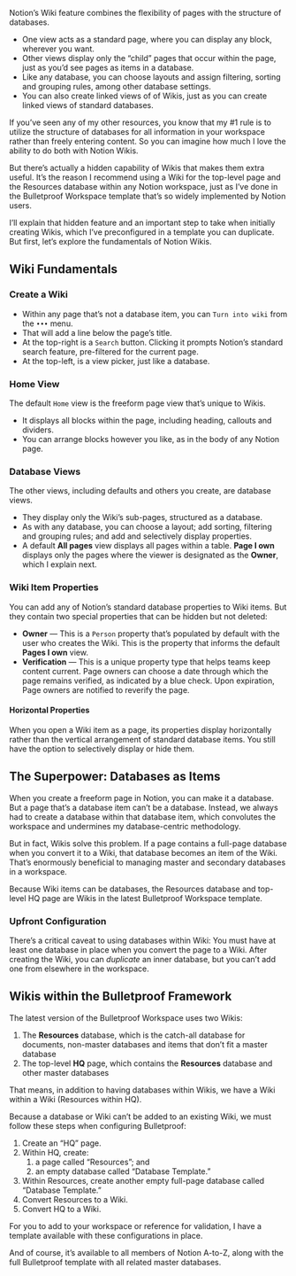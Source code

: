 
Notion’s Wiki feature combines the flexibility of pages with the structure of databases. 
- One view acts as a standard page, where you can display any block, wherever you want.
- Other views display only the “child” pages that occur within the page, just as you’d see pages as items in a database.
- Like any database, you can choose layouts and assign filtering, sorting and grouping rules, among other database settings.
- You can also create linked views of of Wikis, just as you can create linked views of standard databases.

If you’ve seen any of my other resources, you know that my #1 rule is to utilize the structure of databases for all information in your workspace rather than freely entering content. So you can imagine how much I love the ability to do both with Notion Wikis.

But there’s actually a hidden capability of Wikis that makes them extra useful. It’s the reason I recommend using a Wiki for the top-level page and the Resources database within any Notion workspace, just as I’ve done in the Bulletproof Workspace template that’s so widely implemented by Notion users. 

I’ll explain that hidden feature and an important step to take when initially creating Wikis, which I’ve preconfigured in a template you can duplicate. But first, let’s explore the fundamentals of Notion Wikis.

## Wiki Fundamentals

### Create a Wiki
- Within any page that’s not a database item, you can `Turn into wiki` from the `•••` menu.
- That will add a line below the page’s title. 
- At the top-right is a `Search` button. Clicking it prompts Notion’s standard search feature, pre-filtered for the current page.
- At the top-left, is a view picker, just like a database.

### Home View
The default `Home` view is the freeform page view that’s unique to Wikis. 
- It displays all blocks within the page, including heading, callouts and dividers. 
- You can arrange blocks however you like, as in the body of any Notion page.

### Database Views
The other views, including defaults and others you create, are database views.
- They display only the Wiki’s sub-pages, structured as a database.
- As with any database, you can choose a layout; add sorting, filtering and grouping rules; and add and selectively display properties.
- A default **All pages** view displays all pages within a table. **Page I own** displays only the pages where the viewer is designated as the **Owner**, which I explain next.

### Wiki Item Properties
You can add any of Notion’s standard database properties to Wiki items. But they contain two special properties that can be hidden but not deleted:
- **Owner** — This is a `Person` property that’s populated by default with the user who creates the Wiki. This is the property that informs the default **Pages I own** view.
- **Verification** — This is a unique property type that helps teams keep content current. Page owners can choose a date through which the page remains verified, as indicated by a blue check. Upon expiration, Page owners are notified to reverify the page.

#### Horizontal Properties
When you open a Wiki item as a page, its properties display horizontally rather than the vertical arrangement of standard database items. You still have the option to selectively display or hide them.

## The Superpower: Databases as Items
When you create a freeform page in Notion, you can make it a database. But a page that’s a database item can’t be a database. Instead, we always had to create a database within that database item, which convolutes the workspace and undermines my database-centric methodology.

But in fact, Wikis solve this problem. If a page contains a full-page database when you convert it to a Wiki, that database becomes an item of the Wiki. That’s enormously beneficial to managing master and secondary databases in a workspace.

Because Wiki items can be databases, the Resources database and top-level HQ page are Wikis in the latest Bulletproof Workspace template.

### Upfront Configuration
There’s a critical caveat to using databases within Wiki: You must have at least one database in place when you convert the page to a Wiki. After creating the Wiki, you can _duplicate_ an inner database, but you can’t add one from elsewhere in the workspace.

## Wikis within the Bulletproof Framework
The latest version of the Bulletproof Workspace uses two Wikis:

1. The **Resources** database, which is the catch-all database for documents, non-master databases and items that don’t fit a master database
2. The top-level **HQ** page, which contains the **Resources** database and other master databases

That means, in addition to having databases within Wikis, we have a Wiki within a Wiki (Resources within HQ).

Because a database or Wiki can’t be added to an existing Wiki, we must follow these steps when configuring Bulletproof:

1. Create an “HQ” page.
2. Within HQ, create:
	1. a page called “Resources”; and
	2. an empty database called “Database Template.”
3. Within Resources, create another empty full-page database called “Database Template.”
4. Convert Resources to a Wiki.
5. Convert HQ to a Wiki.

For you to add to your workspace or reference for validation, I have a template available with these configurations in place.

And of course, it’s available to all members of Notion A-to-Z, along with the full Bulletproof template with all related master databases.
